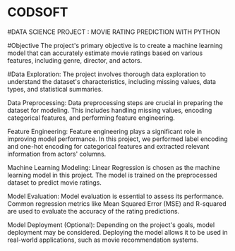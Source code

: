 # CODSOFT
#DATA SCIENCE PROJECT : MOVIE RATING PREDICTION WITH PYTHON

#Objective
The project's primary objective is to create a machine learning model that can accurately estimate movie ratings based on various features, including genre, director, and actors.

#Data Exploration:
The project involves thorough data exploration to understand the dataset's characteristics, including missing values, data types, and statistical summaries.

Data Preprocessing: Data preprocessing steps are crucial in preparing the dataset for modeling. This includes handling missing values, encoding categorical features, and performing feature engineering.

Feature Engineering: Feature engineering plays a significant role in improving model performance. In this project, we performed label encoding and one-hot encoding for categorical features and extracted relevant information from actors' columns.

Machine Learning Modeling: Linear Regression is chosen as the machine learning model in this project. The model is trained on the preprocessed dataset to predict movie ratings.

Model Evaluation: Model evaluation is essential to assess its performance. Common regression metrics like Mean Squared Error (MSE) and R-squared are used to evaluate the accuracy of the rating predictions.

Model Deployment (Optional): Depending on the project's goals, model deployment may be considered. Deploying the model allows it to be used in real-world applications, such as movie recommendation systems.
